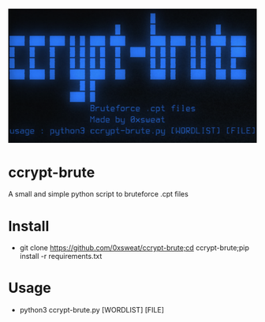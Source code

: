 ![ccrypt-brute screenshot](https://github.com/0xsweat/ccrypt-brute/blob/47e831a530cc7bbc7bab8560e04f9ab0f6fe881f/ccryptss.png)
# ccrypt-brute
A small and simple python script to bruteforce .cpt files
# Install
- git clone https://github.com/0xsweat/ccrypt-brute;cd ccrypt-brute;pip install -r requirements.txt
# Usage
- python3 ccrypt-brute.py [WORDLIST] [FILE]
